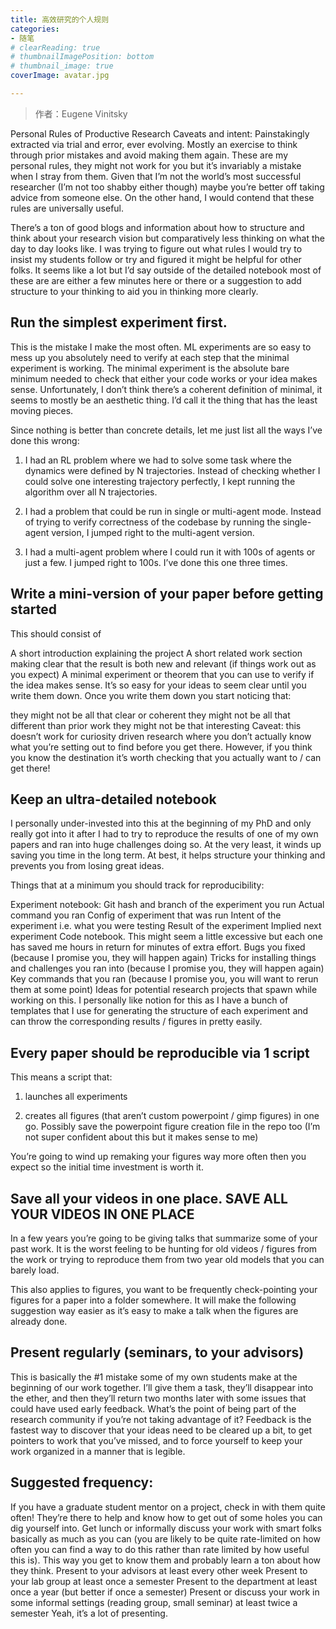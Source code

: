 ```yaml
---
title: 高效研究的个人规则
categories:
- 随笔
# clearReading: true
# thumbnailImagePosition: bottom
# thumbnail_image: true
coverImage: avatar.jpg

---
```

> 作者：Eugene Vinitsky

Personal Rules of Productive Research 
Caveats and intent: Painstakingly extracted via trial and error, ever evolving. Mostly an exercise to think through prior mistakes and avoid making them again. These are my personal rules, they might not work for you but it’s invariably a mistake when I stray from them. Given that I’m not the world’s most successful researcher (I’m not too shabby either though) maybe you’re better off taking advice from someone else. On the other hand, I would contend that these rules are universally useful.
<!-- more -->

There’s a ton of good blogs and information about how to structure and think about your research vision but comparatively less thinking on what the day to day looks like. I was trying to figure out what rules I would try to insist my students follow or try and figured it might be helpful for other folks. It seems like a lot but I’d say outside of the detailed notebook most of these are are either a few minutes here or there or a suggestion to add structure to your thinking to aid you in thinking more clearly.

## Run the simplest experiment first.

This is the mistake I make the most often. ML experiments are so easy to mess up you absolutely need to verify at each step that the minimal experiment is working. The minimal experiment is the absolute bare minimum needed to check that either your code works or your idea makes sense. Unfortunately, I don’t think there’s a coherent definition of minimal, it seems to mostly be an aesthetic thing. I’d call it the thing that has the least moving pieces.

Since nothing is better than concrete details, let me just list all the ways I’ve done this wrong:

1) I had an RL problem where we had to solve some task where the dynamics were defined by N trajectories. Instead of checking whether I could solve one interesting trajectory perfectly, I kept running the algorithm over all N trajectories. 

2) I had a problem that could be run in single or multi-agent mode. Instead of trying to verify correctness of the codebase by running the single-agent version, I jumped right to the multi-agent version.

3) I had a multi-agent problem where I could run it with 100s of agents or just a few. I jumped right to 100s. I’ve done this one three times.

## Write a mini-version of your paper before getting started
This should consist of

A short introduction explaining the project
A short related work section making clear that the result is both new and relevant (if things work out as you expect)
A minimal experiment or theorem that you can use to verify if the idea makes sense.
It’s so easy for your ideas to seem clear until you write them down. Once you write them down you start noticing that:

they might not be all that clear or coherent
they might not be all that different than prior work
they might not be that interesting
Caveat: this doesn’t work for curiosity driven research where you don’t actually know what you’re setting out to find before you get there. However, if you think you know the destination it’s worth checking that you actually want to / can get there!

## Keep an ultra-detailed notebook
I personally under-invested into this at the beginning of my PhD and only really got into it after I had to try to reproduce the results of one of my own papers and ran into huge challenges doing so. At the very least, it winds up saving you time in the long term. At best, it helps structure your thinking and prevents you from losing great ideas.

Things that at a minimum you should track for reproducibility:

Experiment notebook:
Git hash and branch of the experiment you run
Actual command you ran
Config of experiment that was run
Intent of the experiment i.e. what you were testing
Result of the experiment
Implied next experiment
Code notebook. This might seem a little excessive but each one has saved me hours in return for minutes of extra effort.
Bugs you fixed (because I promise you, they will happen again)
Tricks for installing things and challenges you ran into (because I promise you, they will happen again)
Key commands that you ran (because I promise you, you will want to rerun them at some point)
Ideas for potential research projects that spawn while working on this.
I personally like notion for this as I have a bunch of templates that I use for generating the structure of each experiment and can throw the corresponding results / figures in pretty easily.

## Every paper should be reproducible via 1 script
This means a script that: 

1) launches all experiments

2) creates all figures (that aren’t custom powerpoint / gimp figures) in one go. Possibly save the powerpoint figure creation file in the repo too (I’m not super confident about this but it makes sense to me)

You’re going to wind up remaking your figures way more often then you expect so the initial time investment is worth it.

## Save all your videos in one place. SAVE ALL YOUR VIDEOS IN  ONE PLACE
In a few years you’re going to be giving talks that summarize some of your past work. It is the worst feeling to be hunting for old videos / figures from the work or trying to reproduce them from two year old models that you can barely load. 

This also applies to figures, you want to be frequently check-pointing your figures for a paper into a folder somewhere. It will make the following suggestion way easier as it’s easy to make a talk when the figures are already done.

## Present regularly (seminars, to your advisors)
This is basically the #1 mistake some of my own students make at the beginning of our work together. I’ll give them a task, they’ll disappear into the ether, and then they’ll return two months later with some issues that could have used early feedback. What’s the point of being part of the research community if you’re not taking advantage of it? Feedback is the fastest way to discover that your ideas need to be cleared up a bit, to get pointers to work that you’ve missed, and to force yourself to keep your work organized in a manner that is legible.

## Suggested frequency:

If you have a graduate student mentor on a project, check in with them quite often! They’re there to help and know how to get out of some holes you can dig yourself into. 
Get lunch or informally discuss your work with smart folks basically as much as you can (you are likely to be quite rate-limited on how often you can find a way to do this rather than rate limited by how useful this is). This way you get to know them and probably learn a ton about how they think.
Present to your advisors at least every other week
Present to your lab group at least once a semester
Present to the department at least once a year (but better if once a semester)
Present or discuss your work in some informal settings (reading group, small seminar) at least twice a semester
Yeah, it’s a lot of presenting.

